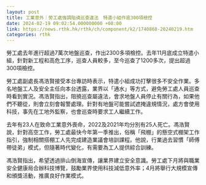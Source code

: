 ```yaml
---
layout: post
title: 工業意外｜勞工處強調阻撓巡查違法　特遣小組作逾300項檢控
date: 2024-02-19 09:02:54.000000000 +08:00
link: https://news.rthk.hk/rthk/ch/component/k2/1740868-20240219.htm
categories: rthk
---
```


勞工處去年進行超過7萬次地盤巡查，作出2300多項檢控。去年11月底成立特遣小組，針對新工程和高危工序，巡查人員較多，至今巡查了1200多次，提出超過300項檢控。

勞工處副處長馮浩賢接受本台專訪時表示，特遣小組成功打擊很多不安全作業。多名地盤工人及安全主任向本台透露，業界以「通水」等方式，避免勞工處人員巡查時看到實況。馮浩賢指出，阻撓巡查屬違法，會求地盤人員停止有關行為，如果他們不聽從，則會立刻會報警處理。針對有地盤可能嘗試遮掩違規情況，處方會使用科技，事先在工地外監察，也會巡查時要求工人繼續工作。

去年有23人在致命工業意外喪命，2022及2021年均分別有25人死亡。馮浩賢說，針對高空工作，勞工處最快今年第一季推出，俗稱「飛棚」的懸空式棚架工作指引，強制相關搭棚工人先完成建造業議會培訓課程。他說，行業過去習慣「師傅帶徒弟」模式，但隨著時代變化，有需要為工人提供綜合訓練。

馮浩賢指出，希望透過排山倒海宣傳，讓業界建立安全意識。勞工處下月將與職業安全健康局合辦科技博覽，鼓勵業界使用科技減低意外率；4月將舉行大規模宣傳和頒獎活動，推廣良好作業模式。
